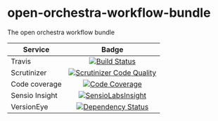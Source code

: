 open-orchestra-workflow-bundle
==============================

The open orchestra workflow bundle

| Service       | Badge         |
| ------------- |:-------------:|
| Travis        | [![Build Status](https://travis-ci.org/open-orchestra/open-orchestra-workflow-function-bundle.svg?branch=master)](https://travis-ci.org/open-orchestra/open-orchestra-workflow-function-bundle)|
| Scrutinizer   | [![Scrutinizer Code Quality](https://scrutinizer-ci.com/g/open-orchestra/open-orchestra-workflow-function-bundle/badges/quality-score.png?b=master)](https://scrutinizer-ci.com/g/open-orchestra/open-orchestra-workflow-function-bundle/?branch=master) |
| Code coverage | [![Code Coverage](https://scrutinizer-ci.com/g/open-orchestra/open-orchestra-workflow-function-bundle/badges/coverage.png?b=master)](https://scrutinizer-ci.com/g/open-orchestra/open-orchestra-workflow-function-bundle/?branch=master) |
| Sensio Insight | [![SensioLabsInsight](https://insight.sensiolabs.com/projects/15a6c6d6-170a-4949-b80d-5cfcdbed3e03/big.png)](https://insight.sensiolabs.com/projects/15a6c6d6-170a-4949-b80d-5cfcdbed3e03) |
| VersionEye | [![Dependency Status](https://www.versioneye.com/user/projects/556883516365320026161300/badge.svg?style=flat)](https://www.versioneye.com/user/projects/556883516365320026161300) |

